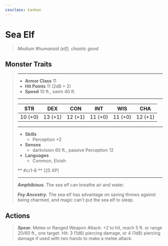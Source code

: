 ```yaml
---
cssclass: kanban
---
```


# Sea Elf
>*Medium #humanoid (elf), chaotic good*
## Monster Traits
>___
>- **Armor Class** 11
>- **Hit Points** 11 (2d8 + 2)
>- **Speed** 10 ft., swim 40 ft.
>___
>|STR|DEX|CON|INT|WIS|CHA|
>|:---:|:---:|:---:|:---:|:---:|:---:|
>|10 (+0)|13 (+1)|12 (+1)|11 (+0)|11 (+0)|12 (+1)|
>___
>- **Skills**
>	 - Perception +2
>- **Senses**
>	 - darkvision 60 ft., passive Perception 12
>- **Languages**
>	 - Common, Elvish
>
> ** #cr1-8 ** (25 XP)
>___
>***Amphibious.*** The sea elf can breathe air and water.  
>
>***Fey Ancestry.*** The sea elf has advantage on saving throws against being charmed, and magic can't put the sea elf to sleep.  
>
## Actions
>***Spear.*** Melee  or Ranged Weapon Attack: +2 to hit, reach 5 ft. or range 20/60 ft., one target. Hit: 3 (1d6) piercing damage, or 4 (1d8) piercing damage if used with two hands to make a melee attack.